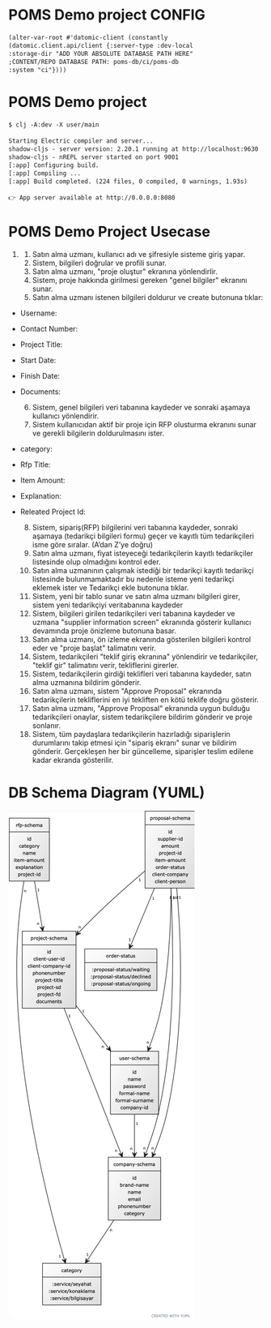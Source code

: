 # POMS Demo project CONFIG
```
(alter-var-root #'datomic-client (constantly (datomic.client.api/client {:server-type :dev-local
:storage-dir "ADD YOUR ABSOLUTE DATABASE PATH HERE" 
;CONTENT/REPO DATABASE PATH: poms-db/ci/poms-db 
:system "ci"})))
```

# POMS Demo project

```
$ clj -A:dev -X user/main

Starting Electric compiler and server...
shadow-cljs - server version: 2.20.1 running at http://localhost:9630
shadow-cljs - nREPL server started on port 9001
[:app] Configuring build.
[:app] Compiling ...
[:app] Build completed. (224 files, 0 compiled, 0 warnings, 1.93s)

👉 App server available at http://0.0.0.0:8080
```

# POMS Demo Project Usecase

1.
    1. Satın alma uzmanı, kullanıcı adı ve şifresiyle sisteme giriş yapar.
    2. Sistem, bilgileri doğrular ve profili sunar.
    3. Satın alma uzmanı, "proje oluştur" ekranına yönlendirlir.
    4. Sistem, proje hakkında girilmesi gereken "genel bilgiler" ekranını sunar.
    5. Satın alma uzmanı istenen bilgileri doldurur ve create butonuna tıklar:

- Username:
- Contact Number:
- Project Title:
- Start Date:
- Finish Date:
- Documents:

    6. Sistem, genel bilgileri veri tabanına kaydeder ve sonraki aşamaya kullanıcı yönlendirir.
    7. Sistem kullanıcıdan aktif bir proje için RFP olusturma ekranını sunar ve gerekli bilgilerin doldurulmasını
       ister.

- category:
- Rfp Title:
- Item Amount:
- Explanation:
- Releated Project Id:

    8. Sistem, sipariş(RFP) bilgilerini veri tabanına kaydeder, sonraki aşamaya (tedarikçi bilgileri formu)
       geçer ve kayıtlı tüm tedarikçileri isme göre sıralar. (A’dan Z’ye doğru)
    9. Satın alma uzmanı, fiyat isteyeceği tedarikçilerin kayıtlı tedarikçiler listesinde olup olmadığını kontrol eder.
    10. Satın alma uzmanının çalışmak istediği bir tedarikçi kayıtlı tedarikçi listesinde bulunmamaktadır bu nedenle
        isteme yeni tedarikçi eklemek ister ve Tedarikçi ekle butonuna tıklar.
    11. Sistem, yeni bir tablo sunar ve satın alma uzmanı bilgileri girer, sistem yeni tedarikçiyi veritabanına kaydeder
    12. Sistem, bilgileri girilen tedarikçileri veri tabanına kaydeder ve uzmana "supplier information screen"
        ekranında gösterir kullanıcı devamında proje önizleme butonuna basar.
    13. Satın alma uzmanı, ön izleme ekranında gösterilen bilgileri kontrol eder ve "proje başlat" talimatını verir.
    14. Sistem, tedarikçileri "teklif giriş ekranına" yönlendirir ve tedarikçiler, "teklif gir" talimatını verir,
        tekliflerini girerler.
    15. Sistem, tedarikçilerin girdiği teklifleri veri tabanına kaydeder, satın alma uzmanına bildirim
        gönderir.
    17. Satın alma uzmanı, sistem "Approve Proposal" ekranında tedarikçilerin
        tekliflerini en iyi tekliften en kötü teklife doğru gösterir.
    18. Satın alma uzmanı, "Approve Proposal" ekranında uygun bulduğu tedarikçileri onaylar, sistem
        tedarikçilere bildirim gönderir ve proje sonlanır.
    19. Sistem, tüm paydaşlara tedarikçilerin hazırladığı siparişlerin durumlarını takip etmesi için
        "sipariş ekranı" sunar ve bildirim gönderir. Gerçekleşen her bir güncelleme, siparişler teslim
        edilene kadar ekranda gösterilir.

# DB Schema Diagram (YUML)

![img.png](img.png)




